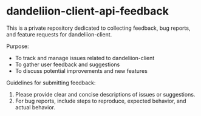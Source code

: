 # dandeliion-client-api-feedback
This is a private repository dedicated to collecting feedback, bug reports, and feature requests for dandeliion-client. 

Purpose:
- To track and manage issues related to dandeliion-client
- To gather user feedback and suggestions
- To discuss potential improvements and new features

Guidelines for submitting feedback:
1. Please provide clear and concise descriptions of issues or suggestions.
2. For bug reports, include steps to reproduce, expected behavior, and actual behavior.
